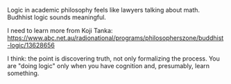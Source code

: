 Logic in academic philosophy feels like lawyers talking about math. Budhhist logic sounds meaningful. 

I need to learn more from Koji Tanka: https://www.abc.net.au/radionational/programs/philosopherszone/buddhist-logic/13628656

I think: the point is discovering truth, not only formalizing the process. You are "doing logic" only when you have cognition and, presumably, learn something.
